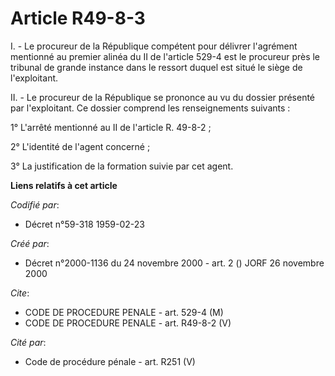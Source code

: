 # Article R49-8-3

I. - Le procureur de la République compétent pour délivrer l'agrément mentionné au premier alinéa du II de l'article 529-4
est le procureur près le tribunal de grande instance dans le ressort duquel est situé le siège de l'exploitant.

II. - Le procureur de la République se prononce au vu du dossier présenté par l'exploitant. Ce dossier comprend les
renseignements suivants :

1° L'arrêté mentionné au II de l'article R. 49-8-2 ;

2° L'identité de l'agent concerné ;

3° La justification de la formation suivie par cet agent.

**Liens relatifs à cet article**

_Codifié par_:

  - Décret n°59-318 1959-02-23

_Créé par_:

  - Décret n°2000-1136 du 24 novembre 2000 - art. 2 () JORF 26 novembre 2000

_Cite_:

  - CODE DE PROCEDURE PENALE - art. 529-4 (M)
  - CODE DE PROCEDURE PENALE - art. R49-8-2 (V)

_Cité par_:

  - Code de procédure pénale - art. R251 (V)
